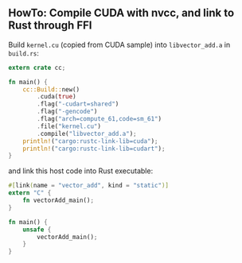 HowTo: Compile CUDA with nvcc, and link to Rust through FFI
------------------------------------------------------------

Build `kernel.cu` (copied from CUDA sample) into `libvector_add.a` in `build.rs`:

```rust
extern crate cc;

fn main() {
    cc::Build::new()
        .cuda(true)
        .flag("-cudart=shared")
        .flag("-gencode")
        .flag("arch=compute_61,code=sm_61")
        .file("kernel.cu")
        .compile("libvector_add.a");
    println!("cargo:rustc-link-lib=cuda");
    println!("cargo:rustc-link-lib=cudart");
}
```

and link this host code into Rust executable:

```rust
#[link(name = "vector_add", kind = "static")]
extern "C" {
    fn vectorAdd_main();
}

fn main() {
    unsafe {
        vectorAdd_main();
    }
}
```

